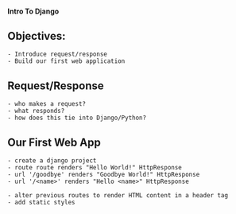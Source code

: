 #### Intro To Django

## Objectives:
    - Introduce request/response
    - Build our first web application

## Request/Response
    - who makes a request?
    - what responds?
    - how does this tie into Django/Python?

## Our First Web App
    - create a django project
    - route route renders "Hello World!" HttpResponse
    - url '/goodbye' renders "Goodbye World!" HttpResponse
    - url '/<name>' renders "Hello <name>" HttpResponse

    - alter previous routes to render HTML content in a header tag
    - add static styles